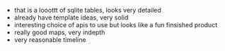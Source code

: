 - that is a looottt of sqlite tables, looks very detailed
- already have template ideas, very solid
- interesting choice of apis to use but looks like a fun finsished product
- really good maps, very indepth
- very reasonable timeline

